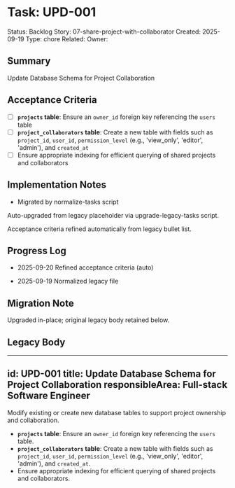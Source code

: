 # Task: UPD-001
Status: Backlog
Story: 07-share-project-with-collaborator
Created: 2025-09-19
Type: chore
Related:
Owner:

## Summary
Update Database Schema for Project Collaboration

## Acceptance Criteria

- [ ] **`projects` table**: Ensure an `owner_id` foreign key referencing the `users` table
- [ ] **`project_collaborators` table**: Create a new table with fields such as `project_id`, `user_id`, `permission_level` (e.g., 'view_only', 'editor', 'admin'), and `created_at`
- [ ] Ensure appropriate indexing for efficient querying of shared projects and collaborators

## Implementation Notes
- Migrated by normalize-tasks script

Auto-upgraded from legacy placeholder via upgrade-legacy-tasks script.


Acceptance criteria refined automatically from legacy bullet list.
## Progress Log
- 2025-09-20 Refined acceptance criteria (auto)

- 2025-09-19 Normalized legacy file
## Migration Note
Upgraded in-place; original legacy body retained below.

## Legacy Body
---
id: UPD-001
title: Update Database Schema for Project Collaboration
responsibleArea: Full-stack Software Engineer
---
Modify existing or create new database tables to support project ownership and collaboration.
*   **`projects` table**: Ensure an `owner_id` foreign key referencing the `users` table.
*   **`project_collaborators` table**: Create a new table with fields such as `project_id`, `user_id`, `permission_level` (e.g., 'view_only', 'editor', 'admin'), and `created_at`.
*   Ensure appropriate indexing for efficient querying of shared projects and collaborators.